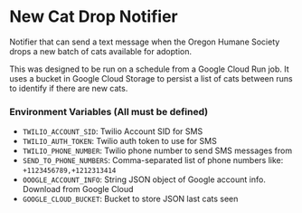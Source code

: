 # New Cat Drop Notifier
Notifier that can send a text message when the Oregon Humane Society drops a new batch of cats available for adoption.

This was designed to be run on a schedule from a Google Cloud Run job. It uses a bucket in Google Cloud Storage to persist a list of cats between runs to identify if there are new cats.

### Environment Variables (All must be defined)

- ``TWILIO_ACCOUNT_SID``: Twilio Account SID for SMS
- ``TWILIO_AUTH_TOKEN``: Twilio auth token to use for SMS
- ``TWILIO_PHONE_NUMBER``: Twilio phone number to send SMS messages from
- ``SEND_TO_PHONE_NUMBERS``: Comma-separated list of phone numbers like: `+1123456789,+1212313414`
- ``OOOGLE_ACCOUNT_INFO``: String JSON object of Google account info. Download from Google Cloud
- ``GOOGLE_CLOUD_BUCKET``: Bucket to store JSON last cats seen
